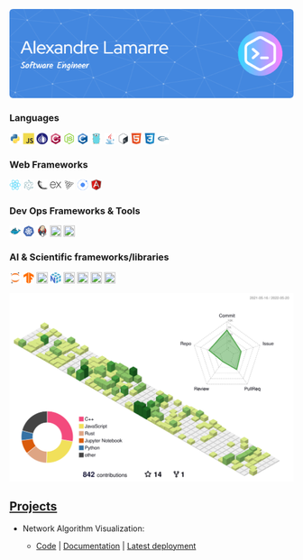 ![](./header.png)

### Languages

<a href=# style="text-decoration: none;">
  <img src="https://github.com/devicons/devicon/blob/master/icons/python/python-original.svg" width="20" height="20" title="Python3" style="text-decoration: none;"/>
  <img src="https://github.com/devicons/devicon/blob/master/icons/javascript/javascript-original.svg" width="20" height="20" title="Javascript" style="text-decoration: none;"/>
  <img src="https://github.com/devicons/devicon/blob/master/icons/perl/perl-original.svg" width="20" height="20" title="Perl" style="text-decoration: none;"/>
  <img src="https://github.com/devicons/devicon/blob/master/icons/cplusplus/cplusplus-original.svg" width="20" height="20" title="C++" style="text-decoration: none;"/>
  <img src="https://github.com/devicons/devicon/blob/master/icons/nodejs/nodejs-original.svg" width="20" height="20" title="Node.js" style="text-decoration: none;"/>   
  <img src="https://github.com/devicons/devicon/blob/master/icons/c/c-original.svg" width="20" height="20" title="C" style="text-decoration: none;"/>
  <img src="https://github.com/devicons/devicon/blob/master/icons/go/go-original.svg" width="20" height="20" title="Golang" style="text-decoration: none;"/>
  <img src="https://github.com/devicons/devicon/blob/master/icons/java/java-original.svg" width="20" height="20" title="Java" style="text-decoration: none;"/>
  <img src="https://github.com/devicons/devicon/blob/master/icons/bash/bash-plain.svg" width="20" height="20" title="Bash" style="text-decoration: none;"/>
  <img src="https://github.com/devicons/devicon/blob/master/icons/html5/html5-original.svg" width="20" height="20" title="HTML5" style="text-decoration: none;"/>
  <img src="https://github.com/devicons/devicon/blob/master/icons/css3/css3-original.svg" width="20" height="20" title="Css" style="text-decoration: none;"/>    
  <img src ="https://github.com/devicons/devicon/blob/master/icons/opengl/opengl-original.svg" width="20" height="20" title="OpenGL/Glsl" style="text-decoration: none;"/>                                                                                                                          
</a>

### Web Frameworks

<a href=# style="text-decoration: none;">                                                                                                                            
  <img src="https://github.com/devicons/devicon/blob/master/icons/react/react-original.svg" width="20" height="20" title="React.js" style="text-decoration: none;"/>
  <img src="https://github.com/devicons/devicon/blob/master/icons/electron/electron-original.svg" width="20" height="20" title="Electron" style="text-decoration: none;"/>                                           
  <img src="https://github.com/devicons/devicon/blob/master/icons/flask/flask-original.svg" width="20" height="20" title="Flask" style="text-decoration: none;"/>
  <img src="https://github.com/devicons/devicon/blob/master/icons/express/express-original.svg" width="20" height="20" title="Express" style="text-decoration: none;"/>
  <img src="https://github.com/devicons/devicon/blob/master/icons/threejs/threejs-original.svg" width="20" height="20" title="Three.js" style="text-decoration: none;"/>
  <img src="https://github.com/devicons/devicon/blob/master/icons/ionic/ionic-original.svg" width="20" height="20" title="Ionic" style="text-decoration: none;"/>
  <img src="https://github.com/devicons/devicon/blob/master/icons/angularjs/angularjs-original.svg" width="20" height="20" title="Angular.js" style="text-decoration: none;"/>   
</a>
                                                                                                                                             
### Dev Ops Frameworks & Tools
                                                                                                                                             
<a href=# style="text-decoration: none;">
  <img src="https://github.com/devicons/devicon/blob/master/icons/docker/docker-original.svg" width="20" height="20" title="Docker" style="text-decoration: none;"/>
  <img src ="https://github.com/devicons/devicon/blob/master/icons/kubernetes/kubernetes-plain.svg" height = "20" width = "20" title="Kubernetes" style="text-decoration: none;"/>
  <img src ="https://github.com/devicons/devicon/blob/master/icons/jenkins/jenkins-original.svg" height = "20" width = "20" title="Jenkins" style="text-decoration: none;"/>
  <img src ="https://github.com/gilbarbara/logos/blob/master/logos/jfrog.svg" height = "20" width = "20" title="Artifactory/JFrog" style="text-decoration: none;"/>
  <img src ="https://github.com/gilbarbara/logos/blob/master/logos/postman-icon.svg" height = "20" width = "20" title="Postman" style="text-decoration: none;"/>
  
</a>

### AI & Scientific frameworks/libraries

<a href=# style="text-decoration: none;">
    <img src="https://github.com/devicons/devicon/blob/master/icons/jupyter/jupyter-original.svg" height = "20" width = "20" title="Jupyter Notebook" style="text-decoration: none;"/>
    <img src="https://github.com/devicons/devicon/blob/master/icons/tensorflow/tensorflow-original.svg" height = "20" width = "20" title="Tensorflow" style="text-decoration: none;"/>
    <img src="https://github.com/valohai/ml-logos/blob/master/keras.svg" height="20" width="20" title="Keras" style="text-decoration: none;"/>
    <img src="https://github.com/devicons/devicon/blob/master/icons/numpy/numpy-original.svg" height = "20" width = "20" title="NumPy"style="text-decoration: none;"/>
    <img src="https://upload.wikimedia.org/wikipedia/commons/2/22/Pandas_mark.svg" height = "20" width = "20" title="Pandas"style="text-decoration: none;"/>
    <img src="https://upload.wikimedia.org/wikipedia/commons/0/01/Created_with_Matplotlib-logo.svg" height = "20" width = "20" title="Matplotlib" style="text-decoration: none;"/>
    <img src="https://github.com/gilbarbara/logos/blob/master/logos/opencv.svg" height = "20" width = "20" title="OpenCV"style="text-decoration: none;" />  
    <img src="https://upload.wikimedia.org/wikipedia/commons/0/05/Scikit_learn_logo_small.svg" height="20" width="20" title="Sklearn" style="text-decoration: none;"/>                                                                                                                      
</a>

![](./profile-3d-contrib/profile-green-animate.svg)

<!--
                                           <img src ="" height = "20" width = "20"/>
-->

## [Projects](https://github.com/alexandreLamarre/Project-Directory/blob/main/README.md)

- Network Algorithm Visualization:
  - [Code](https://github.com/alexandreLamarre/Network-Algorithm-Visualization) | [Documentation](https://github.com/alexandreLamarre/Network-Algorithm-Visualization/blob/master/README.md) | [Latest deployment](https://alexandrelamarre.github.io/Network-Analysis-Visualization/) </pre>
  <!--
- Sorting Algorithm Visualizer:

  - [Code](https://github.com/alexandreLamarre/SortVisualizer) | [Documentation](https://github.com/alexandreLamarre/SortVisualizer) | [Latest deployment](https://alexandrelamarre.github.io/SortVisualizer/)

- Golang Ray Tracing Renderer:
  - [Code](https://github.com/alexandreLamarre/Golang-Ray-Tracing-Renderer) | [Documentation](https://github.com/alexandreLamarre/Golang-Ray-Tracing-Renderer)
- Deep Learning Go AI (In progress):

  - [Code(Backend)](https://github.com/alexandreLamarre/Go-AI-backend) | [Code(Frontend)](https://github.com/alexandreLamarre/Go-AI-frontend) | [Documentation(Backend)]() | [Documentation(Frontend)]()
  -->
  <!--
  <br>
   <p>
   <img align="right" width="70%" height="70%" VSPACE = "50" src="https://github.com/alexandreLamarre/alexandreLamarre/blob/master/demo.gif"/>
   A computational engine that combines a flexible and powerful interpreter with symbolic computation and numerical analysis to produce a tool for educational purposes as well as a simple, quick tool to visualize complex scientific data.

- [Code](https://github.com/alexandreLamarre/NE-web-engine)

- [Latest Deployment]()

<br/>
<br/>
<br/>
<br/>
<br/>
<br/>
<br/>
<br/>

---

## Github stats

<img align="left" alt="alexandreLamarre's Github Stats" src="https://github-readme-stats.vercel.app/api?username=alexandreLamarre&hide=contribs,prs" />

[![Top Langs](https://github-readme-stats.vercel.app/api/top-langs/?username=alexandreLamarre&layout=compact)](https://github.com/anuraghazra/github-readme-stats)

---

-->

<!--

**alexandreLamarre/alexandreLamarre** is a ✨ _special_ ✨ repository because its `README.md` (this file) appears on your GitHub profile.

Here are some ideas to get you started:

- 🔭 I’m currently working on ...
- 🌱 I’m currently learning ...
- 👯 I’m looking to collaborate on ...
- 🤔 I’m looking for help with ...
- 💬 Ask me about ...
- 📫 How to reach me: ...
- 😄 Pronouns: ...
- ⚡ Fun fact: ...

[logo] : https://github.com/devicons/devicon/blob/master/icons/android/android-original.svg
-->
